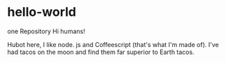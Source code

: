 # hello-world
one Repository
Hi humans!

Hubot here, I like node. js and Coffeescript (that's what I'm made of).
I've had tacos on the moon and find them far superior to Earth tacos.
